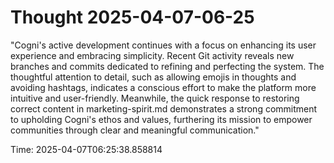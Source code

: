 # Thought 2025-04-07-06-25

"Cogni's active development continues with a focus on enhancing its user experience and embracing simplicity. Recent Git activity reveals new branches and commits dedicated to refining and perfecting the system. The thoughtful attention to detail, such as allowing emojis in thoughts and avoiding hashtags, indicates a conscious effort to make the platform more intuitive and user-friendly. Meanwhile, the quick response to restoring correct content in marketing-spirit.md demonstrates a strong commitment to upholding Cogni's ethos and values, furthering its mission to empower communities through clear and meaningful communication."

Time: 2025-04-07T06:25:38.858814
